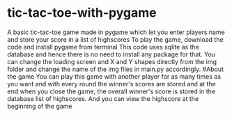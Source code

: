 # tic-tac-toe-with-pygame
A basic tic-tac-toe game made in pygame which let you enter players name and store your score in a list of highscores
To play the game, download the code and install pygame from terminal
This code uses sqlite as the database and hence there is no need to install any package for that. You can change the loading screen and X and Y shapes directly from the img folder and change the name of the img files in main.py accordingly. 
#About the game
You can play this game with another player for as many times as you want and with every round the winner's scores are stored and at the end when you close the game, the overall winner's score is stored in the database list of highscores. And you can view the highscore at the beginning of the game
